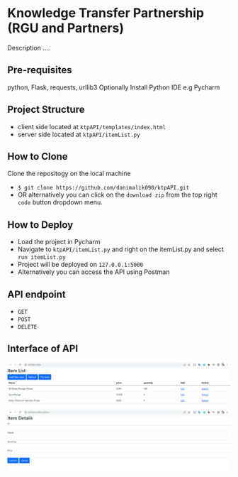 # Knowledge Transfer Partnership (RGU and Partners)

Description ....


## Pre-requisites

python, Flask, requests, urllib3 
Optionally Install Python IDE e.g Pycharm

## Project Structure

- client side located at `ktpAPI/templates/index.html`
- server side located at `ktpAPI/itemList.py`

## How to Clone

Clone the repositogy on the local machine
- `$ git clone https://github.com/danimalik090/ktpAPI.git`
- OR alternatively you can click on the `download zip` from the top right `code` button dropdown menu.

## How to Deploy

- Load the project in Pycharm
- Navigate to `ktpAPI/itemList.py` and right on the itemList.py and select `run itemList.py`
- Project will be deployed on `127.0.0.1:5000`
- Alternatively you can access the API using Postman

## API endpoint

- `GET` 
- `POST`
- `DELETE`

## Interface of API

![API](https://github.com/danimalik090/ktpAPI/blob/main/Image1.PNG)
![API](https://github.com/danimalik090/ktpAPI/blob/main/Image2.PNG)



